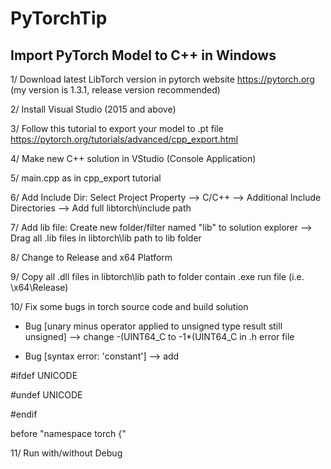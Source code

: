 # PyTorchTip

## Import PyTorch Model to C++ in Windows

1/ Download latest LibTorch version in pytorch website https://pytorch.org (my version is 1.3.1, release version recommended)

2/ Install Visual Studio (2015 and above)

3/ Follow this tutorial to export your model to .pt file 
https://pytorch.org/tutorials/advanced/cpp_export.html

4/ Make new C++ solution in VStudio (Console Application)

5/ main.cpp as in cpp_export tutorial

6/ Add Include Dir: Select Project Property --> C/C++ --> Additional Include Directories --> Add full libtorch\include path

7/ Add lib file: Create new folder/filter named "lib" to solution explorer --> Drag all .lib files in libtorch\lib path to lib folder

8/ Change to Release and x64 Platform

9/ Copy all .dll files in libtorch\lib path to folder contain .exe run file (i.e. \x64\Release\)

10/ Fix some bugs in torch source code and build solution

- Bug [unary minus operator applied to unsigned type result still unsigned] --> change -(UINT64_C to -1*(UINT64_C in .h error file

- Bug [syntax error: 'constant'] --> add 

#ifdef UNICODE

#undef UNICODE

#endif

before "namespace torch {"

11/ Run with/without Debug
